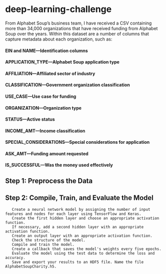 # deep-learning-challenge

From Alphabet Soup’s business team, I have received a CSV containing more than 34,000 organizations that have received funding from Alphabet Soup over the years. Within this dataset are a number of columns that capture metadata about each organization, such as:

   #### EIN and NAME—Identification columns
   #### APPLICATION_TYPE—Alphabet Soup application type
   #### AFFILIATION—Affiliated sector of industry
   #### CLASSIFICATION—Government organization classification
   #### USE_CASE—Use case for funding
   #### ORGANIZATION—Organization type
   #### STATUS—Active status
   #### INCOME_AMT—Income classification
   #### SPECIAL_CONSIDERATIONS—Special considerations for application
   #### ASK_AMT—Funding amount requested
   #### IS_SUCCESSFUL—Was the money used effectively

## Step 1: Preprocess the Data
## Step 2: Compile, Train, and Evaluate the Model
       Create a neural network model by assigning the number of input features and nodes for each layer using TensorFlow and Keras.
       Create the first hidden layer and choose an appropriate activation function.
       If necessary, add a second hidden layer with an appropriate activation function.
       Create an output layer with an appropriate activation function.
       Check the structure of the model.
       Compile and train the model.
       Create a callback that saves the model's weights every five epochs.
       Evaluate the model using the test data to determine the loss and accuracy.
       Save and export your results to an HDF5 file. Name the file AlphabetSoupCharity.h5.